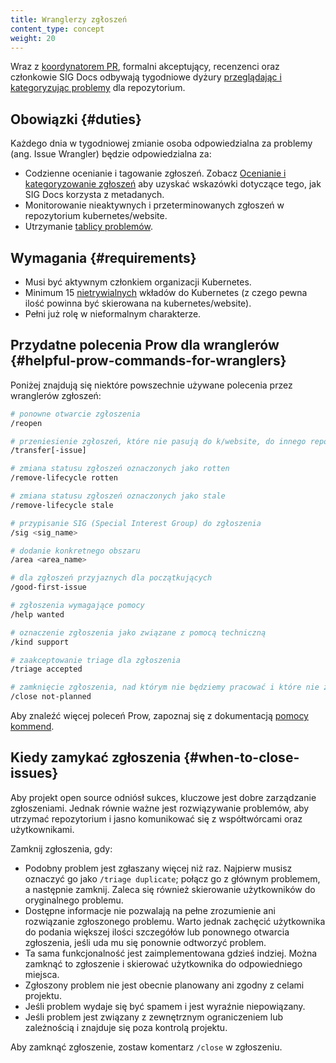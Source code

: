 ```yaml
---
title: Wranglerzy zgłoszeń
content_type: concept
weight: 20
---
```


<!-- overview -->

Wraz z [koordynatorem PR](/docs/contribute/participate/pr-wranglers), formalni
akceptujący, recenzenci oraz członkowie SIG Docs odbywają
tygodniowe dyżury [przeglądając i kategoryzując problemy](/docs/contribute/review/for-approvers/#triage-and-categorize-issues)
dla repozytorium.

<!-- body -->

## Obowiązki {#duties}

Każdego dnia w tygodniowej zmianie osoba odpowiedzialna za problemy (ang. Issue Wrangler) będzie odpowiedzialna za:

- Codzienne ocenianie i tagowanie zgłoszeń. Zobacz
  [Ocenianie i kategoryzowanie zgłoszeń](/docs/contribute/review/for-approvers/#triage-and-categorize-issues) aby
  uzyskać wskazówki dotyczące tego, jak SIG Docs korzysta z metadanych.
- Monitorowanie nieaktywnych i przeterminowanych zgłoszeń w repozytorium kubernetes/website.
- Utrzymanie [tablicy problemów](https://github.com/orgs/kubernetes/projects/72/views/1).

## Wymagania {#requirements}

- Musi być aktywnym członkiem organizacji Kubernetes.
- Minimum 15 [nietrywialnych](https://www.kubernetes.dev/docs/guide/pull-requests/#trivial-edits)
  wkładów do Kubernetes (z czego pewna ilość powinna być skierowana na kubernetes/website).
- Pełni już rolę w nieformalnym charakterze.

## Przydatne polecenia Prow dla wranglerów {#helpful-prow-commands-for-wranglers}

Poniżej znajdują się niektóre powszechnie używane polecenia przez wranglerów zgłoszeń:

```bash
# ponowne otwarcie zgłoszenia
/reopen

# przeniesienie zgłoszeń, które nie pasują do k/website, do innego repozytorium
/transfer[-issue]

# zmiana statusu zgłoszeń oznaczonych jako rotten
/remove-lifecycle rotten

# zmiana statusu zgłoszeń oznaczonych jako stale
/remove-lifecycle stale

# przypisanie SIG (Special Interest Group) do zgłoszenia
/sig <sig_name>

# dodanie konkretnego obszaru
/area <area_name>

# dla zgłoszeń przyjaznych dla początkujących
/good-first-issue

# zgłoszenia wymagające pomocy
/help wanted

# oznaczenie zgłoszenia jako związane z pomocą techniczną
/kind support

# zaakceptowanie triage dla zgłoszenia
/triage accepted

# zamknięcie zgłoszenia, nad którym nie będziemy pracować i które nie zostało naprawione
/close not-planned
```

Aby znaleźć więcej poleceń Prow, zapoznaj się z dokumentacją [pomocy kommend](https://prow.k8s.io/command-help).

## Kiedy zamykać zgłoszenia {#when-to-close-issues}

Aby projekt open source odniósł sukces, kluczowe jest dobre zarządzanie
zgłoszeniami. Jednak równie ważne jest rozwiązywanie problemów, aby
utrzymać repozytorium i jasno komunikować się z współtwórcami oraz użytkownikami.

Zamknij zgłoszenia, gdy:

- Podobny problem jest zgłaszany więcej niż raz. Najpierw musisz oznaczyć go jako `/triage duplicate`; połącz
  go z głównym problemem, a następnie zamknij. Zaleca się również skierowanie użytkowników do oryginalnego problemu.
- Dostępne informacje nie pozwalają na pełne zrozumienie ani rozwiązanie zgłoszonego problemu. Warto jednak zachęcić
  użytkownika do podania większej ilości szczegółów lub ponownego otwarcia zgłoszenia, jeśli uda mu się ponownie odtworzyć problem.
- Ta sama funkcjonalność jest zaimplementowana gdzieś indziej. Można zamknąć to zgłoszenie i skierować użytkownika do odpowiedniego miejsca.
- Zgłoszony problem nie jest obecnie planowany ani zgodny z celami projektu.
- Jeśli problem wydaje się być spamem i jest wyraźnie niepowiązany.
- Jeśli problem jest związany z zewnętrznym ograniczeniem lub zależnością i znajduje się poza kontrolą projektu.

Aby zamknąć zgłoszenie, zostaw komentarz `/close` w zgłoszeniu.

